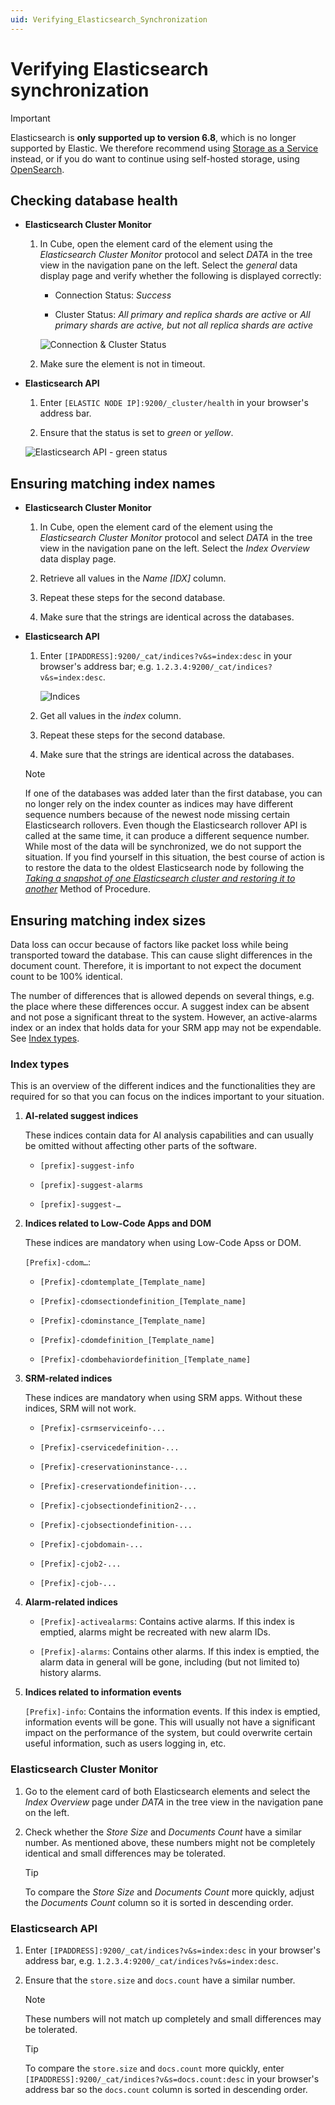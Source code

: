 ```yaml
---
uid: Verifying_Elasticsearch_Synchronization
---
```


# Verifying Elasticsearch synchronization

> [!IMPORTANT]
> Elasticsearch is **only supported up to version 6.8**, which is no longer supported by Elastic. We therefore recommend using [Storage as a Service](xref:STaaS) instead, or if you do want to continue using self-hosted storage, using [OpenSearch](xref:OpenSearch_database).

## Checking database health

- **Elasticsearch Cluster Monitor**

  1. In Cube, open the element card of the element using the *Elasticsearch Cluster Monitor* protocol and select *DATA* in the tree view in the navigation pane on the left. Select the *general* data display page and verify whether the following is displayed correctly:

     - Connection Status: *Success*

     - Cluster Status: *All primary and replica shards are active* or *All primary shards are active, but not all replica shards are active*

     ![Connection & Cluster Status](~/user-guide/images/Connection_Status_Cluster_Status.png)

  1. Make sure the element is not in timeout.

- **Elasticsearch API**

  1. Enter `[ELASTIC NODE IP]:9200/_cluster/health` in your browser's address bar.

  1. Ensure that the status is set to *green* or *yellow*.

  ![Elasticsearch API - green status](~/user-guide/images/Elasticsearch_API_green_status.png)

## Ensuring matching index names

- **Elasticsearch Cluster Monitor**

  1. In Cube, open the element card of the element using the *Elasticsearch Cluster Monitor* protocol and select *DATA* in the tree view in the navigation pane on the left. Select the *Index Overview* data display page.

  1. Retrieve all values in the *Name [IDX]* column.

  1. Repeat these steps for the second database.

  1. Make sure that the strings are identical across the databases.

- **Elasticsearch API**

  1. Enter `[IPADDRESS]:9200/_cat/indices?v&s=index:desc` in your browser's address bar; e.g. `1.2.3.4:9200/_cat/indices?v&s=index:desc`.

     ![Indices](~/user-guide/images/Retrieve_Order_Indices.png)

  1. Get all values in the *index* column.

  1. Repeat these steps for the second database.

  1. Make sure that the strings are identical across the databases.

  > [!NOTE]
  > If one of the databases was added later than the first database, you can no longer rely on the index counter as indices may have different sequence numbers because of the newest node missing certain Elasticsearch rollovers. Even though the Elasticsearch rollover API is called at the same time, it can produce a different sequence number. While most of the data will be synchronized, we do not support the situation. If you find yourself in this situation, the best course of action is to restore the data to the oldest Elasticsearch node by following the [*Taking a snapshot of one Elasticsearch cluster and restoring it to another*](xref:MOP_Taking_snapshot_Elasticsearch_cluster_and_restoring_to_different_cluster) Method of Procedure.

## Ensuring matching index sizes

Data loss can occur because of factors like packet loss while being transported toward the database. This can cause slight differences in the document count. Therefore, it is important to not expect the document count to be 100% identical.

The number of differences that is allowed depends on several things, e.g. the place where these differences occur. A suggest index can be absent and not pose a significant threat to the system. However, an active-alarms index or an index that holds data for your SRM app may not be expendable. See [Index types](#index-types).

### Index types

This is an overview of the different indices and the functionalities they are required for so that you can focus on the indices important to your situation.

1. **AI-related suggest indices**

   These indices contain data for AI analysis capabilities and can usually be omitted without affecting other parts of the software.

   - `[prefix]-suggest-info`

   - `[prefix]-suggest-alarms`

   - `[prefix]-suggest-…`

1. **Indices related to Low-Code Apps and DOM**

   These indices are mandatory when using Low-Code Apss or DOM.

   `[Prefix]-cdom…`:

   - `[Prefix]-cdomtemplate_[Template_name]`

   - `[Prefix]-cdomsectiondefinition_[Template_name]`

   - `[Prefix]-cdominstance_[Template_name]`

   - `[Prefix]-cdomdefinition_[Template_name]`

   - `[Prefix]-cdombehaviordefinition_[Template_name]`

1. **SRM-related indices**

   These indices are mandatory when using SRM apps. Without these indices, SRM will not work.

   - `[Prefix]-csrmserviceinfo-...`

   - `[Prefix]-cservicedefinition-...`

   - `[Prefix]-creservationinstance-...`

   - `[Prefix]-creservationdefinition-...`

   - `[Prefix]-cjobsectiondefinition2-...`

   - `[Prefix]-cjobsectiondefinition-...`

   - `[Prefix]-cjobdomain-...`

   - `[Prefix]-cjob2-...`

   - `[Prefix]-cjob-...`

1. **Alarm-related indices**

   - `[Prefix]-activealarms`: Contains active alarms. If this index is emptied, alarms might be recreated with new alarm IDs.

   - `[Prefix]-alarms`: Contains other alarms. If this index is emptied, the alarm data in general will be gone, including (but not limited to) history alarms.

1. **Indices related to information events**

   `[Prefix]-info`: Contains the information events. If this index is emptied, information events will be gone. This will usually not have a significant impact on the performance of the system, but could overwrite certain useful information, such as users logging in, etc.

### Elasticsearch Cluster Monitor

1. Go to the element card of both Elasticsearch elements and select the *Index Overview* page under *DATA* in the tree view in the navigation pane on the left.

1. Check whether the *Store Size* and *Documents Count* have a similar number. As mentioned above, these numbers might not be completely identical and small differences may be tolerated.

   >[!TIP]
   > To compare the *Store Size* and *Documents Count* more quickly, adjust the *Documents Count* column so it is sorted in descending order.

### Elasticsearch API

1. Enter `[IPADDRESS]:9200/_cat/indices?v&s=index:desc` in your browser's address bar, e.g. `1.2.3.4:9200/_cat/indices?v&s=index:desc`.

1. Ensure that the `store.size` and `docs.count` have a similar number.

   > [!NOTE]
   > These numbers will not match up completely and small differences may be tolerated.

   > [!TIP]
   > To compare the `store.size` and `docs.count` more quickly, enter `[IPADDRESS]:9200/_cat/indices?v&s=docs.count:desc` in your browser's address bar so the `docs.count` column is sorted in descending order.
